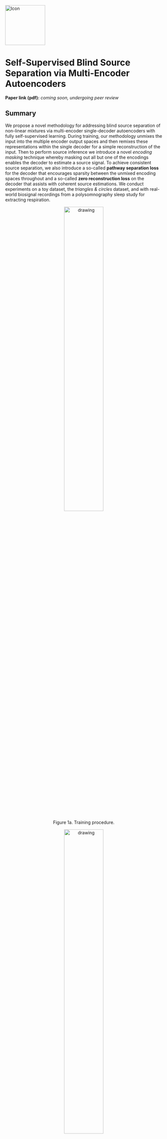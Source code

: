
<img align="Center" width="128" src="assets/ICON.png" alt="Icon">

# Self-Supervised Blind Source Separation via Multi-Encoder Autoencoders

**Paper link (pdf):** _coming soon, undergoing peer review_

## Summary
We propose a novel methodology for addressing blind source separation of non-linear mixtures via multi-encoder single-decoder autoencoders with fully self-supervised learning. During training, our methodology unmixes the input into the multiple encoder output spaces and then remixes these representations within the single decoder for a simple reconstruction of the input. Then to perform source inference we introduce a novel _encoding masking_ technique whereby masking out all but one of the encodings enables the decoder to estimate a source signal. To achieve consistent source separation, we also introduce a so-called **pathway separation loss** for the decoder that encourages sparsity between the unmixed encoding spaces throughout and a so-called **zero reconstruction loss** on the decoder that assists with coherent source estimations. We conduct experiments on a toy dataset, the _triangles & circles_ dataset, and with real-world biosignal recordings from a polysomnography sleep study for extracting respiration.
<p align="center">
    <img src="assets/bss_graph_1.png" alt="drawing" width="50%" height="50%"/>
  <p align="center">
      Figure 1a. Training procedure.
  </p>
</p>
<p align="center">
    <img src="assets/bss_graph_2.png" alt="drawing" width="50%" height="50%"/>
    <p align="center">
      Figure 1b. Inference procedure (source estimation).
  </p>
</p>

## Method & Key Contributions
As the foundation of our proposed methodology, we use multi-encoder autoencoders such that each encoder recieves the same input, and the outputs of each encoder are concatenated along the channel dimension before being propagated thorugh the single decoder network. In addition, we propose two novel regularization methods and a novel encoding masking technique for inference. These three contributions are outlined below...
### 1. Enoding masking for blind source estimation
To estimate a source (i.e. seperate a source) with a trained model the $n\text{th}$ encoder $E^{n}$ left active while all other encodings are masked out with zero vectors $\mathbf{0}$. The concatenation of the active encoding with the masked encodings $Z^n$ are passed into the decoder $D$ to give the source estimation $\hat{s}^n$.

$$Z^n = \left[\mathbf{0} \oplus \ldots \oplus E^{n}(x)  \oplus \ldots \oplus \mathbf{0} \right]$$

$$\hat{s}^n = D(Z^n)$$

### 2. Pathway separation loss
The pathway separation loss is applied along the channel dimension for each layer's weight $W$ in the decoder (except the output layer) to encourage sparse mixing of the encodings and their mappings throughout the decoder. This is done by partitioning the weights into a set of blocks $B_{i,j} \in \mathbf{B}$ that decode individual encoding spaces and then by decaying the off-diagonal blocks (parameters responsible for mixing encodings) towards zero. See [models/separation_loss.py](models/separation_loss.py) for our two proposed approaches to the pathway separation loss.
<p align="center">
  <img src="assets/ecg_w.png" alt="drawing" width="90%" height="90%"/>
    <p align="center">
      Figure 2. The final decoder weights of the multi-encoder autoencoder model trained on the ECG data are visualized above. The absolute values of the weights are summed along the spatial dimensions to show the effect of the pathway separation loss.
    </p>
</p>

The term "pathway" comes from the fact that as the off-diagonal blocks decay towards zero, the on-diagonal blocks create a pathway from layer to layer in the decoder where little mixing of the encoding spaces occurs i.e. each encoding gets its own separate set of densely connected blocks through the decoder.

### 3. Zero reconstruction loss
The zero reconstruction loss is proposed to ensure that masked source encodings have minimal contribution to the final source estimation. For the zero reconstruction loss, an all-zero encoding vector $Z_{\text{zero}}$ is passed into the decoder, and the loss between the reconstruction $\hat{x}$ and the target $x_{\text{zero}}$, an all-zero vector equal to the output size, is minimized.

$$\mathcal{L}_{\text{zero recon.}} = \text{BCE}(x_{\text{zero}}, D_{\phi}(Z_{\text{zero}}))$$

## Experiments
### Triangles & Circles
#### 1. Getting Started with the _triangles & circles_ dataset
The _triangles & circles_ dataset consists of non-linear mixtures of triangle and circle shapes with uniform random position in size and position. To generate your own dataset please see: [notebooks/triangles_and_circles_dataset.ipynb](notebooks/triangles_and_circles_dataset.ipynb)

- To train a model with our configuration use the following command: `python trainer.py experiment_config=tri_and_circ_bss`
- To test your model please see: [notebooks/triangles_and_circles_test_model.ipynb](notebooks/triangles_and_circles_test_model.ipynb)

#### 2. Training demo

<p align="center">
    <img src="assets/training_demo.gif" alt="drawing" width="35%" height="35%"/>
    <p align="center">
      Figure 3.
    </p>
</p>

#### 3. Example blind source separation result samples
<p align="center">
    <img src="assets/tri_circ_1.png" alt="drawing" width="40%" height="40%"/> &nbsp; <img src="assets/tri_circ_2.png" alt="drawing" width="40%" height="40%"/>
    <p align="center">
      Figure 4. Even though there are two sources in the mixtures, we choose three encoders to show that the number of sources can be overestimated as the proposed methodology will converge on a solution where only two of the encoders are responsible for seperating the triangles and circles.
    </p>
</p>


### ECG & PPG Respiratory Source Extraction
#### 1. Reproducing our results on ECG & PPG data from the MESA dataset
You can request access to the Multi-Ethnic Study of Atherosclerosis (MESA) Sleep study[^1][^2] data [here](https://sleepdata.org/datasets/mesa). After downloading the dataset, use the [PyEDFlib](https://pyedflib.readthedocs.io/en/latest/) library to extract the ECG, PPG, thoracic excursion, and nasal pressure signals from each recording. We then randomly choose 1,000 recordings for our training(and validation) and testing splits (45%, 5%, and 50% respectively). Then for each data split we extract segments (each segment with the four simultaneously measured biosignals of interest) with length 12288 as NumPy arrays, resampling each signal to 200hz. At this point you may use a library for removing bad samples such as the [NeuroKit2](https://neuropsychology.github.io/NeuroKit/index.html) library[^3]. We then pickle a list of our segments for ECG and for PPG for both training and testing splits. This file can then be passed to our dataloader (see [utils/dataloader/mesa.py](utils/dataloader/mesa.py)) via a setting in the config files. *We do not provide this processing code as it is specific to our NAS and compute configuration.*

After the data processing is complete and the configuration files updated with the proper data path (see [config/experiment_config/](config/experiment_config/)), you can train a model for the ECG or PPG experiments with the following commands: 
```
python trainer.py experiment_config=mesa_ecg_bss
python trainer.py experiment_config=mesa_ppg_bss
```

#### 2. Results
<p align="center">
    <img src="assets/ppg.png" alt="drawing" width="65%" height="65%"/>
</p>
<p align="center">
    <img src="assets/ecg.png" alt="drawing" width="65%" height="65%"/>
</p>
<p align="center">
      Figure 5.
</p>

We evaluate our methodology by extracting respiratory rate from the estimated source (manually reviewed to correspond with respiration) and comparing it the extracted respiratory rate of a simultaneously measured reference respiratory signal, nasal pressure or thoracic excursion.

| Method (Input)      | Breaths/Min. MAE $\downarrow$| Breaths/Min. MAE $\downarrow$| Method (Input)                  | Breaths/Min. MAE $\downarrow$ | Breaths/Min. MAE $\downarrow$ |
|---------------------|------------------------------|------------------------------|---------------------------------|-------------------------------|-------------------------------|
| **BSS**             | **Nasal Pressure**           | **Thoracic Excursion**       | **Heuristic**                   | **Nasal Pressure**            | **Thoracic Excursion**        |
| Ours (PPG)          | 1.51                         | 1.50                         | Muniyandi & Soni, 2017[^4] (ECG)  | 2.38                          | 2.04                          |
| Ours (ECG)          | 1.73                         | 1.59                         | Charlton et al., 2016[^5] (ECG)   | 2.38                          | 2.05                          |
|                     |                              |                              | van Gent et al., 2019[^6] (ECG)   | 2.27                          | 1.95                          |
|                     |                              |                              | Sarkar, 2015[^7] (ECG)            | 2.26                          | 1.94                          |

| Method (Input)      | Breaths/Min. MAE $\downarrow$| Breaths/Min. MAE $\downarrow$| Method (Input)                  | Breaths/Min. MAE $\downarrow$ | Breaths/Min. MAE $\downarrow$ |
|---------------------|------------------------------|------------------------------|---------------------------------|-------------------------------|-------------------------------|
| **Supervised** (Nasal Presssure as Target)| **Nasal Pressure**           | **Thoracic Excursion**       |  **Direct Comparison**          | **Nasal Pressure**            | **Thoracic Excursion**        |
| AE (PPG)            | 0.46                         | 2.07                         | Thoracic Excursion              | 1.33                          | --                            |
| AE (ECG)            | 0.48                         | 2.16                         |                                 |                               |                               |


### Cite our work
Our work, 'Self-Supervised Blind Source Separation via Multi-Encoder Autoencoders', is currently under review. If you find this repository helpful, please cite us.
```
@software{webster2023,
  author = {Webster, M.B. and Lee Joonnyong},
  title = {Self-Supervised Blind Source Separation via Multi-Encoder Autoencoders},
  year = {2023},
  publisher = {GitHub},
  journal = {GitHub repository},
  howpublished = {\url{https://github.com/webstah/self-supervised-bss-via-mult-encoder-ae}},
}
```

### Acknowledgments
The Multi-Ethnic Study of Atherosclerosis (MESA) Sleep Ancillary study was funded by NIH-NHLBI Association of Sleep Disorders with Cardiovascular Health Across Ethnic Groups (RO1 HL098433). MESA is supported by NHLBI funded contracts HHSN268201500003I, N01-HC-95159, N01-HC-95160, N01-HC-95161, N01-HC-95162, N01-HC-95163, N01-HC-95164, N01-HC-95165, N01-HC-95166, N01-HC-95167, N01-HC-95168 and N01-HC-95169 from the National Heart, Lung, and Blood Institute, and by cooperative agreements UL1-TR-000040, UL1-TR-001079, and UL1-TR-001420 funded by NCATS. The National Sleep Research Resource was supported by the National Heart, Lung, and Blood Institute (R24 HL114473, 75N92019R002).

### References
[^1]: Zhang GQ, Cui L, Mueller R, Tao S, Kim M, Rueschman M, Mariani S, Mobley D, Redline S. The National Sleep Research Resource: towards a sleep data commons. J Am Med Inform Assoc. 2018 Oct 1;25(10):1351-1358. doi: 10.1093/jamia/ocy064. PMID: 29860441; PMCID: PMC6188513.
[^2]: Chen X, Wang R, Zee P, Lutsey PL, Javaheri S, Alcántara C, Jackson CL, Williams MA, Redline S. Racial/Ethnic Differences in Sleep Disturbances: The Multi-Ethnic Study of Atherosclerosis (MESA). Sleep. 2015 Jun 1;38(6):877-88. doi: 10.5665/sleep.4732. PMID: 25409106; PMCID: PMC4434554.
[^3]: Makowski, D., Pham, T., Lau, Z.J. et al. NeuroKit2: A Python toolbox for neurophysiological signal processing. Behav Res 53, 1689–1696 (2021). https://doi.org/10.3758/s13428-020-01516-y
[^4]: M. Muniyandi, R. Soni, Breath rate variability (brv) - a novel measure to study the meditation effects, International Journal of Yoga Accepted (01 2017). doi:10.4103/ijoy.IJOY_27_17.
[^5]: P. H. Charlton, T. Bonnici, L. Tarassenko, D. A. Clifton, R. Beale, P. J. Watkinson, An assessment of algorithms to estimate respiratory rate from the electrocardiogram and photoplethysmogram Physiological Measurement 37 (4), (2016) 610. doi:10.1088/0967-3334/37/4/610. https://dx.doi.org/10.1088/0967-3334/37/4/610
[^6]: P. van Gent, H. Farah, N. van Nes, B. van Arem, Heartpy: A novel heart rate algorithm for the analysis of noisy signals, Transportation Research Part F: Traffic Psychology and Behaviour 66 (2019) 368–378. doi: https://doi.org/10.1016/j.trf.2019.09.015. https://www.sciencedirect.com/science/article/pii/S1369847818306740
[^7]: S. Sarkar, Extraction of respiration signal from ecg for respiratory rate estimation, IET Conference Proceedings (2015) 58 (5 .)–58 (5 .)(1). https://digital-library.theiet.org/content/conferences/10.1049/cp.2015.1654
